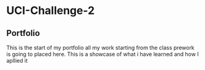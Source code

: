 # UCI-Challenge-2
## Portfolio
This is the start of my portfolio all my work starting from the class prework is going to placed here.
This is a showcase of what i have learned and how I apllied it

